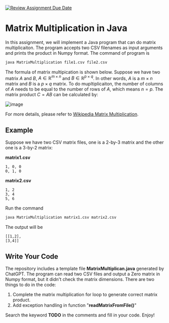 [![Review Assignment Due Date](https://classroom.github.com/assets/deadline-readme-button-22041afd0340ce965d47ae6ef1cefeee28c7c493a6346c4f15d667ab976d596c.svg)](https://classroom.github.com/a/ojM2OoCT)
# Matrix Multiplication in Java

In this assignment, we will implement a Java program that can do matrix multiplicaiton. The program accepts two CSV filenames as input arguments and prints the product in Numpy format. The command of program is
```bash
java MatrixMultiplication file1.csv file2.csv
```

The formula of matrix multipication is shown below. Suppose we have two matrix $A$ and $B$, 
$A \in \mathbb{R}^{m \times n}$ and $B \in \mathbb{R}^{p \times q}$. In other words, $A$ is a $m \times n$ matrix and $B$ is a $p \times q$ matrix. To do mupltiplicaiton, the number of columns of $A$ needs to be equal to the number of rows of $A$, which means $n = p$. The matrix product $C = AB$ can be calculated by:

![image](https://user-images.githubusercontent.com/100684266/224528638-1797f5fe-0548-4fd3-8257-b229067d4388.png)


For more details, please refer to [Wikipedia Matrix Multiplication](https://en.wikipedia.org/wiki/Matrix_multiplication).


## Example 
Suppose we have two CSV matrix files, one is a 2-by-3 matrix and the other one is a 3-by-2 matrix:

**matrix1.csv**
```
1, 0, 0
0, 1, 0
```

**matrix2.csv**
```
1, 2
3, 4
5, 6
```

Run the command
```bash
java MatrixMultiplication matrix1.csv matrix2.csv
```

The output will be
```
[[1,2],
[3,4]]
```

## Write Your Code

The repository includes a template file **MatrixMultiplican.java** generated by ChatGPT. The program can read two CSV files and output a Zero matrix in Numpy format, but it didn't check the matrix dimensions. There are two things to do in the code:
1. Complete the matrix multiplication for loop to generate correct matrix product.
2. Add exception handling in function "**readMatrixFromFile()**"

Search the keyword **TODO** in the comments and fill in your code. Enjoy!
